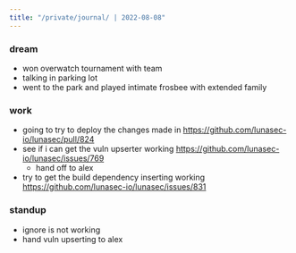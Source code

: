 ```yaml
---
title: "/private/journal/ | 2022-08-08"
---
```


### dream
- won overwatch tournament with team
- talking in parking lot 
- went to the park and played intimate frosbee with extended family 

### work
- going to try to deploy the changes made in https://github.com/lunasec-io/lunasec/pull/824
- see if i can get the vuln upserter working https://github.com/lunasec-io/lunasec/issues/769
	- hand off to alex
- try to get the build dependency inserting working https://github.com/lunasec-io/lunasec/issues/831

### standup
- ignore is not working
- hand vuln upserting to alex